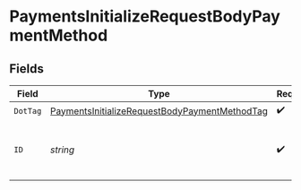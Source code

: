 # PaymentsInitializeRequestBodyPaymentMethod


## Fields

| Field                                                                                                                     | Type                                                                                                                      | Required                                                                                                                  | Description                                                                                                               | Example                                                                                                                   |
| ------------------------------------------------------------------------------------------------------------------------- | ------------------------------------------------------------------------------------------------------------------------- | ------------------------------------------------------------------------------------------------------------------------- | ------------------------------------------------------------------------------------------------------------------------- | ------------------------------------------------------------------------------------------------------------------------- |
| `DotTag`                                                                                                                  | [PaymentsInitializeRequestBodyPaymentMethodTag](../../models/operations/paymentsinitializerequestbodypaymentmethodtag.md) | :heavy_check_mark:                                                                                                        | N/A                                                                                                                       | saved_payment_method                                                                                                      |
| `ID`                                                                                                                      | *string*                                                                                                                  | :heavy_check_mark:                                                                                                        | Payment ID of the saved Bolt Payment method.                                                                              | id                                                                                                                        |